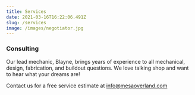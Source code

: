 ```yaml
---
title: Services
date: 2021-03-16T16:22:06.491Z
slug: /services
image: /images/negotiator.jpg
---
```


### Consulting

Our lead mechanic, Blayne, brings years of experience to all mechanical, design, fabrication, and buildout questions. We love talking shop and want to hear what your dreams are!

Contact us for a free service estimate at info@mesaoverland.com

